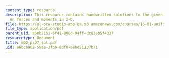 ```yaml
---
content_type: resource
description: This resource contains handwritten solutions to the given problem set
  on forces and moments in 2-D.
file: https://ol-ocw-studio-app-qa.s3.amazonaws.com/courses/16-01-unified-engineering-i-ii-iii-iv-fall-2005-spring-2006/a6bc6a0259ae3fbb8df0aebd51137b71_m02_ps07_sol.pdf
file_type: application/pdf
parent_uid: a6eb2151-6f41-806d-94ff-dc83eb5f4337
resourcetype: Document
title: m02_ps07_sol.pdf
uid: a6bc6a02-59ae-3fbb-8df0-aebd51137b71
---
```

